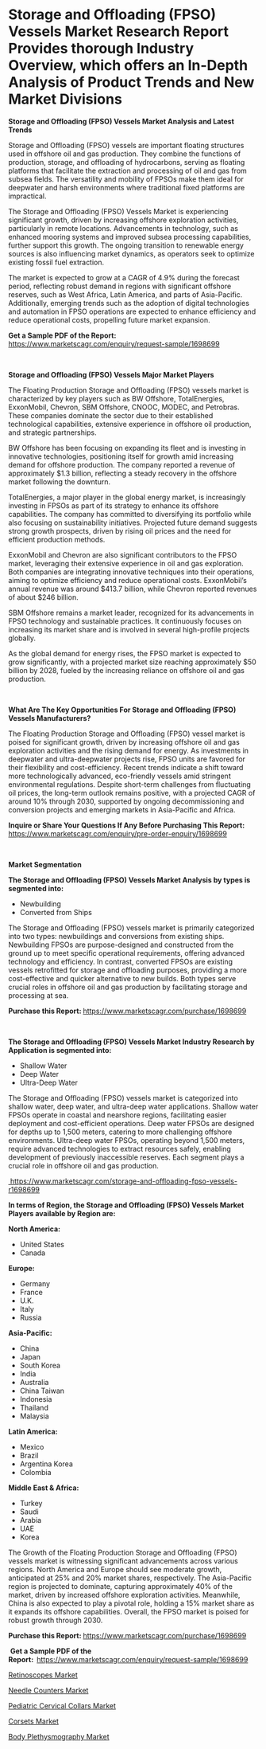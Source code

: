<p><h1>Storage and Offloading (FPSO) Vessels Market Research Report Provides thorough Industry Overview, which offers an In-Depth Analysis of Product Trends and New Market Divisions</h1></p><p><strong>Storage and Offloading (FPSO) Vessels Market Analysis and Latest Trends</strong></p>
<p><p>Storage and Offloading (FPSO) vessels are important floating structures used in offshore oil and gas production. They combine the functions of production, storage, and offloading of hydrocarbons, serving as floating platforms that facilitate the extraction and processing of oil and gas from subsea fields. The versatility and mobility of FPSOs make them ideal for deepwater and harsh environments where traditional fixed platforms are impractical.</p><p>The Storage and Offloading (FPSO) Vessels Market is experiencing significant growth, driven by increasing offshore exploration activities, particularly in remote locations. Advancements in technology, such as enhanced mooring systems and improved subsea processing capabilities, further support this growth. The ongoing transition to renewable energy sources is also influencing market dynamics, as operators seek to optimize existing fossil fuel extraction.</p><p>The market is expected to grow at a CAGR of 4.9% during the forecast period, reflecting robust demand in regions with significant offshore reserves, such as West Africa, Latin America, and parts of Asia-Pacific. Additionally, emerging trends such as the adoption of digital technologies and automation in FPSO operations are expected to enhance efficiency and reduce operational costs, propelling future market expansion.</p></p>
<p><strong>Get a Sample PDF of the Report:&nbsp;</strong> <a href="https://www.marketscagr.com/enquiry/request-sample/1698699?utm_campaign=1556&utm_medium=2&utm_source=Github&utm_content=ia&utm_term=20102024&utm_id=storage-and-offloading-fpso-vessels">https://www.marketscagr.com/enquiry/request-sample/1698699</a></p>
<p>&nbsp;</p>
<p><strong>Storage and Offloading (FPSO) Vessels Major Market Players</strong></p>
<p><p>The Floating Production Storage and Offloading (FPSO) vessels market is characterized by key players such as BW Offshore, TotalEnergies, ExxonMobil, Chevron, SBM Offshore, CNOOC, MODEC, and Petrobras. These companies dominate the sector due to their established technological capabilities, extensive experience in offshore oil production, and strategic partnerships.</p><p>BW Offshore has been focusing on expanding its fleet and is investing in innovative technologies, positioning itself for growth amid increasing demand for offshore production. The company reported a revenue of approximately $1.3 billion, reflecting a steady recovery in the offshore market following the downturn.</p><p>TotalEnergies, a major player in the global energy market, is increasingly investing in FPSOs as part of its strategy to enhance its offshore capabilities. The company has committed to diversifying its portfolio while also focusing on sustainability initiatives. Projected future demand suggests strong growth prospects, driven by rising oil prices and the need for efficient production methods.</p><p>ExxonMobil and Chevron are also significant contributors to the FPSO market, leveraging their extensive experience in oil and gas exploration. Both companies are integrating innovative techniques into their operations, aiming to optimize efficiency and reduce operational costs. ExxonMobil’s annual revenue was around $413.7 billion, while Chevron reported revenues of about $246 billion.</p><p>SBM Offshore remains a market leader, recognized for its advancements in FPSO technology and sustainable practices. It continuously focuses on increasing its market share and is involved in several high-profile projects globally.</p><p>As the global demand for energy rises, the FPSO market is expected to grow significantly, with a projected market size reaching approximately $50 billion by 2028, fueled by the increasing reliance on offshore oil and gas production.</p></p>
<p>&nbsp;</p>
<p><strong>What Are The Key Opportunities For Storage and Offloading (FPSO) Vessels Manufacturers?</strong></p>
<p><p>The Floating Production Storage and Offloading (FPSO) vessel market is poised for significant growth, driven by increasing offshore oil and gas exploration activities and the rising demand for energy. As investments in deepwater and ultra-deepwater projects rise, FPSO units are favored for their flexibility and cost-efficiency. Recent trends indicate a shift toward more technologically advanced, eco-friendly vessels amid stringent environmental regulations. Despite short-term challenges from fluctuating oil prices, the long-term outlook remains positive, with a projected CAGR of around 10% through 2030, supported by ongoing decommissioning and conversion projects and emerging markets in Asia-Pacific and Africa.</p></p>
<p><strong>Inquire or Share Your Questions If Any Before Purchasing This Report:</strong> <a href="https://www.marketscagr.com/enquiry/pre-order-enquiry/1698699?utm_campaign=1556&utm_medium=2&utm_source=Github&utm_content=ia&utm_term=20102024&utm_id=storage-and-offloading-fpso-vessels">https://www.marketscagr.com/enquiry/pre-order-enquiry/1698699</a></p>
<p>&nbsp;</p>
<p><strong>Market Segmentation</strong></p>
<p><strong>The Storage and Offloading (FPSO) Vessels Market Analysis by types is segmented into:</strong></p>
<p><ul><li>Newbuilding</li><li>Converted from Ships</li></ul></p>
<p><p>The Storage and Offloading (FPSO) vessels market is primarily categorized into two types: newbuildings and conversions from existing ships. Newbuilding FPSOs are purpose-designed and constructed from the ground up to meet specific operational requirements, offering advanced technology and efficiency. In contrast, converted FPSOs are existing vessels retrofitted for storage and offloading purposes, providing a more cost-effective and quicker alternative to new builds. Both types serve crucial roles in offshore oil and gas production by facilitating storage and processing at sea.</p></p>
<p><strong>Purchase this Report:&nbsp;</strong><a href="https://www.marketscagr.com/purchase/1698699?utm_campaign=1556&utm_medium=2&utm_source=Github&utm_content=ia&utm_term=20102024&utm_id=storage-and-offloading-fpso-vessels">https://www.marketscagr.com/purchase/1698699</a></p>
<p>&nbsp;</p>
<p><strong>The Storage and Offloading (FPSO) Vessels Market Industry Research by Application is segmented into:</strong></p>
<p><ul><li>Shallow Water</li><li>Deep Water</li><li>Ultra-Deep Water</li></ul></p>
<p><p>The Storage and Offloading (FPSO) vessels market is categorized into shallow water, deep water, and ultra-deep water applications. Shallow water FPSOs operate in coastal and nearshore regions, facilitating easier deployment and cost-efficient operations. Deep water FPSOs are designed for depths up to 1,500 meters, catering to more challenging offshore environments. Ultra-deep water FPSOs, operating beyond 1,500 meters, require advanced technologies to extract resources safely, enabling development of previously inaccessible reserves. Each segment plays a crucial role in offshore oil and gas production.</p></p>
<p><a href="https://www.marketscagr.com/storage-and-offloading-fpso-vessels-r1698699?utm_campaign=1556&utm_medium=2&utm_source=Github&utm_content=ia&utm_term=20102024&utm_id=storage-and-offloading-fpso-vessels">&nbsp;https://www.marketscagr.com/storage-and-offloading-fpso-vessels-r1698699</a></p>
<p><strong>In terms of Region, the Storage and Offloading (FPSO) Vessels Market Players available by Region are:</strong></p>
<p>
    <p> <strong> North America: </strong>
        <ul>
            <li>United States</li>
            <li>Canada</li>
        </ul>
        </p> 
    <p> <strong> Europe: </strong>
        <ul>
            <li>Germany</li>
            <li>France</li>
            <li>U.K.</li>
            <li>Italy</li>
            <li>Russia</li>
        </ul>
        </p> 
    <p> <strong> Asia-Pacific: </strong>
        <ul>
            <li>China</li>
            <li>Japan</li>
            <li>South Korea</li>
            <li>India</li>
            <li>Australia</li>
            <li>China Taiwan</li>
            <li>Indonesia</li>
            <li>Thailand</li>
            <li>Malaysia</li>
        </ul>
        </p> 
    <p> <strong> Latin America: </strong>
        <ul>
            <li>Mexico</li>
            <li>Brazil</li>
            <li>Argentina Korea</li>
            <li>Colombia</li>
        </ul>
        </p> 
    <p> <strong> Middle East & Africa: </strong>
        <ul>
            <li>Turkey</li>
            <li>Saudi</li>
            <li>Arabia</li>
            <li>UAE</li>
            <li>Korea</li>
        </ul>
    </p>
    </p>
<p><p>The Growth of the Floating Production Storage and Offloading (FPSO) vessels market is witnessing significant advancements across various regions. North America and Europe should see moderate growth, anticipated at 25% and 20% market shares, respectively. The Asia-Pacific region is projected to dominate, capturing approximately 40% of the market, driven by increased offshore exploration activities. Meanwhile, China is also expected to play a pivotal role, holding a 15% market share as it expands its offshore capabilities. Overall, the FPSO market is poised for robust growth through 2030.</p></p>
<p><strong>Purchase this Report: </strong><a href="https://www.marketscagr.com/purchase/1698699?utm_campaign=1556&utm_medium=2&utm_source=Github&utm_content=ia&utm_term=20102024&utm_id=storage-and-offloading-fpso-vessels">https://www.marketscagr.com/purchase/1698699</a></p>
<p>&nbsp;<strong>Get a Sample PDF of the Report:&nbsp;&nbsp;</strong><a href="https://www.marketscagr.com/enquiry/request-sample/1698699?utm_campaign=1556&utm_medium=2&utm_source=Github&utm_content=ia&utm_term=20102024&utm_id=storage-and-offloading-fpso-vessels">https://www.marketscagr.com/enquiry/request-sample/1698699</a></p>
<p><strong></strong></p>
<p><p><a href="https://www.linkedin.com/pulse/retinoscopes-market-revolution-size-share-emerging-trends-vytke?utm_campaign=1556&utm_medium=2&utm_source=Github&utm_content=ia&utm_term=20102024&utm_id=storage-and-offloading-fpso-vessels">Retinoscopes Market</a></p><p><a href="https://www.linkedin.com/pulse/needle-counters-market-forecasts-trends-impact-analysis-ijbae?utm_campaign=1556&utm_medium=2&utm_source=Github&utm_content=ia&utm_term=20102024&utm_id=storage-and-offloading-fpso-vessels">Needle Counters Market</a></p><p><a href="https://www.linkedin.com/pulse/pediatric-cervical-collars-market-overview-global-trends-4cfte?utm_campaign=1556&utm_medium=2&utm_source=Github&utm_content=ia&utm_term=20102024&utm_id=storage-and-offloading-fpso-vessels">Pediatric Cervical Collars Market</a></p><p><a href="https://www.linkedin.com/pulse/unveiling-market-trends-global-corsets-growth-regional-8tq3e?utm_campaign=1556&utm_medium=2&utm_source=Github&utm_content=ia&utm_term=20102024&utm_id=storage-and-offloading-fpso-vessels">Corsets Market</a></p><p><a href="https://www.linkedin.com/pulse/body-plethysmography-market-velocity-12-cagr-trajectory-2024-2031-f40re?utm_campaign=1556&utm_medium=2&utm_source=Github&utm_content=ia&utm_term=20102024&utm_id=storage-and-offloading-fpso-vessels">Body Plethysmography Market</a></p></p>